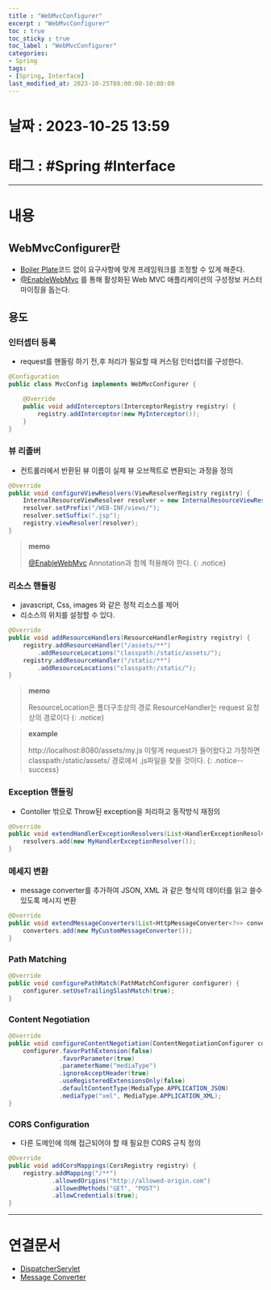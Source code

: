 ```yaml
---
title : "WebMvcConfigurer"
excerpt : "WebMvcConfigurer"
toc : true
toc_sticky : true
toc_label : "WebMvcConfigurer"
categories:
- Spring
tags:
- [Spring, Interface]
last_modified_at: 2023-10-25T08:00:00-10:00:00
---
```


# 날짜 : 2023-10-25 13:59

# 태그 : #Spring #Interface
---

# 내용

## WebMvcConfigurer란
- [Boiler Plate](../../cleancode/cleancode-Boiler-Plate)코드 없이 요구사항에 맞게 프레임워크를 조정할 수 있게 해준다.
- [@EnableWebMvc](../../annotation/annotation-@EnableWebMvc) 를 통해 활성화된 Web MVC 애플리케이션의 구성정보 커스터마이징을 돕는다.

## 용도

### 인터셉터 등록
- request를 핸들링 하기 전,후 처리가 필요할 때 커스텀 인터셉터를 구성한다.

```java
@Configuration
public class MvcConfig implements WebMvcConfigurer {

    @Override
    public void addInterceptors(InterceptorRegistry registry) {
        registry.addInterceptor(new MyInterceptor());
    }
}
```

### 뷰 리졸버
- 컨트롤러에서 반환된 뷰 이름이 실제 뷰 오브젝트로 변환되는 과정을 정의

```java
@Override
public void configureViewResolvers(ViewResolverRegistry registry) {
    InternalResourceViewResolver resolver = new InternalResourceViewResolver();
    resolver.setPrefix("/WEB-INF/views/");
    resolver.setSuffix(".jsp");
    registry.viewResolver(resolver);
}
```

> **memo**
>
> [@EnableWebMvc](../../annotation/annotation-@EnableWebMvc) Annotation과 함께 적용해야 한다.
{: .notice}

### 리소스 핸들링
- javascript, Css, images 와 같은 정적 리소스를 제어
- 리소스의 위치를 설정할 수 있다.

```java
@Override
public void addResourceHandlers(ResourceHandlerRegistry registry) {
    registry.addResourceHandler("/assets/**")  
        .addResourceLocations("classpath:/static/assets/");  
	registry.addResourceHandler("/static/**")  
        .addResourceLocations("classpath:/static/");
}
```

> **memo**
>
> ResourceLocation은 폴더구조상의 경로
> ResourceHandler는 request 요청상의 경로이다
{: .notice}

> **example**
>
> http://localhost:8080/assets/my.js  이렇게 request가 들어왔다고 가정하면 classpath:/static/assets/ 경로에서 .js파일을 찾을 것이다.
{: .notice--success}

### Exception 핸들링
- Contoller 밖으로  Throw된 exception을 처리하고 동작방식 재정의

```java
@Override  
public void extendHandlerExceptionResolvers(List<HandlerExceptionResolver> resolvers) {  
    resolvers.add(new MyHandlerExceptionResolver());  
}
```

### 메세지 변환
- message converter를 추가하여 JSON, XML 과 같은 형식의 데이터를 읽고 쓸수 있도록 메시지 변환

```java
@Override
public void extendMessageConverters(List<HttpMessageConverter<?>> converters) {
    converters.add(new MyCustomMessageConverter());
}
```

### Path Matching 

```java
@Override
public void configurePathMatch(PathMatchConfigurer configurer) {
    configurer.setUseTrailingSlashMatch(true);
}
```

### Content Negotiation

```java
@Override
public void configureContentNegotiation(ContentNegotiationConfigurer configurer) {
    configurer.favorPathExtension(false)
              .favorParameter(true)
              .parameterName("mediaType")
              .ignoreAcceptHeader(true)
              .useRegisteredExtensionsOnly(false)
              .defaultContentType(MediaType.APPLICATION_JSON)
              .mediaType("xml", MediaType.APPLICATION_XML);
}
```

### CORS Configuration
- 다른 도메인에 의해 접근되어야 할 때 필요한 CORS 규칙 정의

```java
@Override
public void addCorsMappings(CorsRegistry registry) {
    registry.addMapping("/**")
            .allowedOrigins("http://allowed-origin.com")
            .allowedMethods("GET", "POST")
            .allowCredentials(true);
}
```

---

# 연결문서
- [DispatcherServlet](../../spring/spring-DispatcherServlet)
- [Message Converter](../../spring/spring-Message-Converter)